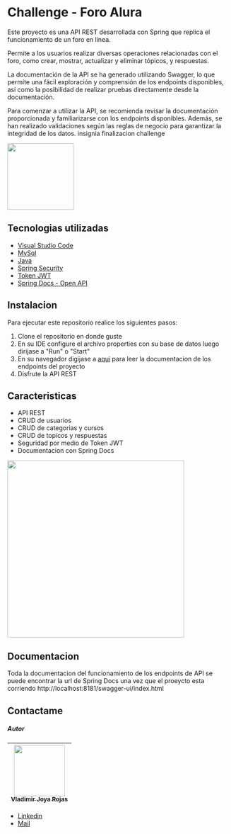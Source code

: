 
# Challenge   - Foro Alura

Este proyecto es una API REST desarrollada con Spring que replica el funcionamiento de un foro en línea.

Permite a los usuarios realizar diversas operaciones relacionadas con el foro, como crear, mostrar, actualizar y eliminar tópicos, y respuestas.

La documentación de la API se ha generado utilizando Swagger, lo que permite una fácil exploración y comprensión de los endpoints disponibles, así como la posibilidad de realizar pruebas directamente desde la documentación.

Para comenzar a utilizar la API, se recomienda revisar la documentación proporcionada y familiarizarse con los endpoints disponibles. Además, se han realizado validaciones según las reglas de negocio para garantizar la integridad de los datos.
insignia finalizacion challenge

<p align = "left">
    <img src="https://github.com/vladimirjoya147/Foro-API-REST/assets/121407957/d54ff75d-7b8f-4f26-b5da-4a1114e70848"width="150" >
</p>


## Tecnologias utilizadas

- [Visual Studio Code](https://code.visualstudio.com/)
- [MySql](https://www.mysql.com/)
- [Java](https://www.java.com/en/)
- [Spring Security](https://start.spring.io/)
- [Token JWT](https://jwt.io/)
- [Spring Docs - Open API](https://springdoc.org/)

## Instalacion

Para ejecutar este repositorio realice los siguientes pasos:

1. Clone el repositorio en donde guste
2. En su IDE  configure el archivo properties con su base de datos luego dirijase a  "Run" o  "Start"
3. En su navegador digijase a [aqui](http://localhost:8181/swagger-ui/index.html) para leer la documentacion de los endpoints del proyecto
4. Disfrute la API REST

## Caracteristicas

- API REST
- CRUD de usuarios
- CRUD de categorias y cursos
- CRUD de topicos y respuestas
- Seguridad por medio de Token JWT
- Documentacion con Spring Docs

<p align = left>
    <img src=https://github.com/vladimirjoya147/Foro-API-REST/assets/121407957/503aa0ee-2fc7-450b-80b9-f5c62303bba9 width="400")
</p>
    
## Documentacion

Toda la documentacion del funcionamiento de los endpoints de API se puede encontrar la url de Spring Docs una vez que el proeycto esta corriendo
http://localhost:8181/swagger-ui/index.html


## Contactame

<h5>Autor</h5>

| [<img src="https://i.ibb.co/kQxgx2N/Captura-de-pantalla-2023-03-21-183601.png" width=115><br><sub>Vladimir Joya Rojas</sub>](https://github.com/vladimirjoya147) |
| :---: | 


- [Linkedin](https://www.linkedin.com/in/vladimir-joya-rojas1990/)
- [Mail](mailTo:vladimirjoya148@gmail.com)
